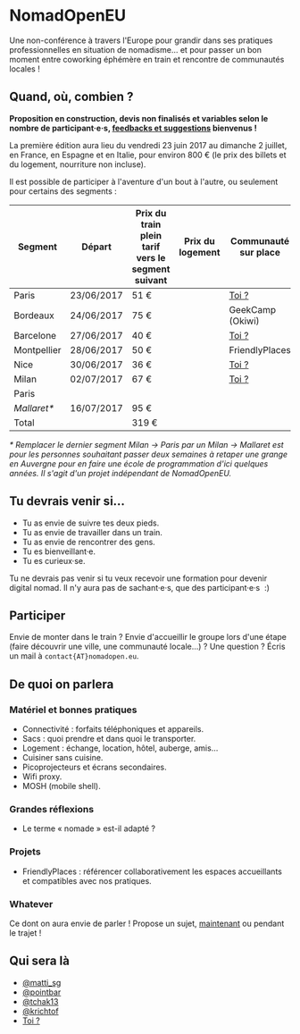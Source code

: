 # NomadOpenEU

Une non-conférence à travers l'Europe pour grandir dans ses pratiques professionnelles en situation de nomadisme… et pour passer un bon moment entre coworking éphémère en train et rencontre de communautés locales !


## Quand, où, combien ?

**Proposition en construction, devis non finalisés et variables selon le nombre de participant·e·s, [feedbacks et suggestions](mailto:contact@nomadopen.eu) bienvenus !**

La première édition aura lieu du vendredi 23 juin 2017 au dimanche 2 juillet, en France, en Espagne et en Italie, pour environ 800 € (le prix des billets et du logement, nourriture non incluse).

Il est possible de participer à l'aventure d'un bout à l'autre, ou seulement pour certains des segments :

| Segment     | Départ     | Prix du train plein tarif vers le segment suivant | Prix du logement | Communauté sur place                 |
|-------------|------------|---------------------------------------------------|------------------|--------------------------------------|
| Paris       | 23/06/2017 | 51 €                                              |                  | [Toi ?](mailto:contact@nomadopen.eu) |
| Bordeaux    | 24/06/2017 | 75 €                                              |                  | GeekCamp (Okiwi)                     |
| Barcelone   | 27/06/2017 | 40 €                                              |                  | [Toi ?](mailto:contact@nomadopen.eu) |
| Montpellier | 28/06/2017 | 50 €                                              |                  | FriendlyPlaces                       |
| Nice        | 30/06/2017 | 36 €                                              |                  | [Toi ?](mailto:contact@nomadopen.eu) |
| Milan       | 02/07/2017 | 67 €                                              |                  | [Toi ?](mailto:contact@nomadopen.eu) |
| Paris       |            |                                                   |                  |                                      |
| _Mallaret*_ | 16/07/2017 | 95 €                                              |                  |                                      |
| Total       |            | 319 €                                             |                  |                                      |

_* Remplacer le dernier segment Milan &rarr; Paris par un Milan &rarr; Mallaret est pour les personnes souhaitant passer deux semaines à retaper une grange en Auvergne pour en faire une école de programmation d'ici quelques années. Il s'agit d'un projet indépendant de NomadOpenEU._


## Tu devrais venir si…

- Tu as envie de suivre tes deux pieds.
- Tu as envie de travailler dans un train.
- Tu as envie de rencontrer des gens.
- Tu es bienveillant·e.
- Tu es curieux·se.

Tu ne devrais pas venir si tu veux recevoir une formation pour devenir digital nomad. Il n'y aura pas de sachant·e·s, que des participant·e·s  :)


## Participer

Envie de monter dans le train ? Envie d'accueillir le groupe lors d'une étape (faire découvrir une ville, une communauté locale…) ? Une question ? Écris un mail à `contact{AT}nomadopen.eu`.


## De quoi on parlera

### Matériel et bonnes pratiques

- Connectivité : forfaits téléphoniques et appareils.
- Sacs : quoi prendre et dans quoi le transporter.
- Logement : échange, location, hôtel, auberge, amis…
- Cuisiner sans cuisine.
- Picoprojecteurs et écrans secondaires.
- Wifi proxy.
- MOSH (mobile shell).

### Grandes réflexions

- Le terme « nomade » est-il adapté ?

### Projets

- FriendlyPlaces : référencer collaborativement les espaces accueillants et compatibles avec nos pratiques.

### Whatever

Ce dont on aura envie de parler ! Propose un sujet, [maintenant](mailto:contact@nomadopen.eu) ou pendant le trajet !


## Qui sera là

- [@matti_sg](https://twitter.com/matti_sg)
- [@pointbar](https://twitter.com/pointbar)
- [@tchak13](https://twitter.com/tchak13)
- [@krichtof](https://twitter.com/krichtof)
- [Toi ?](mailto:contact@nomadopen.eu)
